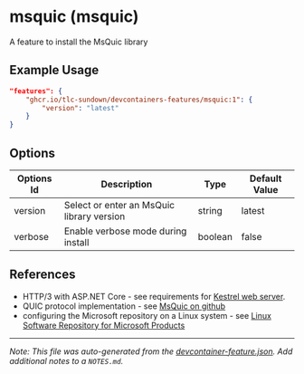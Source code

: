
# msquic (msquic)

A feature to install the MsQuic library

## Example Usage

```json
"features": {
    "ghcr.io/tlc-sundown/devcontainers-features/msquic:1": {
        "version": "latest"
    }
}
```

## Options

| Options Id | Description | Type | Default Value |
|-----|-----|-----|-----|
| version | Select or enter an MsQuic library version | string | latest |
| verbose | Enable verbose mode during install | boolean | false |

## References

- HTTP/3 with ASP.NET Core - see requirements for [Kestrel web server](https://learn.microsoft.com/en-us/aspnet/core/fundamentals/servers/kestrel/http3?view=aspnetcore-7.0).
- QUIC protocol implementation - see [MsQuic on github](https://github.com/microsoft/msquic)
- configuring the Microsoft repository on a Linux system - see [Linux Software Repository for Microsoft Products](https://learn.microsoft.com/en-us/windows-server/administration/linux-package-repository-for-microsoft-software)


---

_Note: This file was auto-generated from the [devcontainer-feature.json](https://github.com/tlc-sundown/devcontainers-features/blob/main/src/msquic/devcontainer-feature.json).  Add additional notes to a `NOTES.md`._
